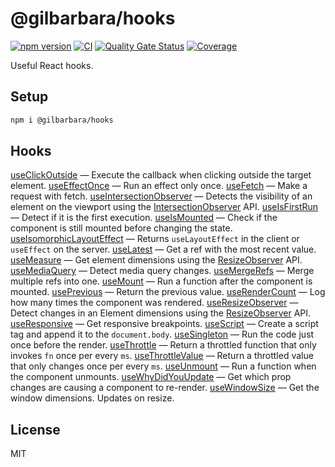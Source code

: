 # @gilbarbara/hooks

[![npm version](https://badge.fury.io/js/%40gilbarbara%2Fhooks.svg)](https://badge.fury.io/js/%40gilbarbara%2Fhooks) [![CI](https://github.com/gilbarbara/hooks/actions/workflows/main.yml/badge.svg)](https://github.com/gilbarbara/hooks/actions/workflows/main.yml) [![Quality Gate Status](https://sonarcloud.io/api/project_badges/measure?project=gilbarbara_hooks&metric=alert_status)](https://sonarcloud.io/summary/new_code?id=gilbarbara_hooks) [![Coverage](https://sonarcloud.io/api/project_badges/measure?project=gilbarbara_hooks&metric=coverage)](https://sonarcloud.io/summary/new_code?id=gilbarbara_hooks)

Useful React hooks.

## Setup

```bash
npm i @gilbarbara/hooks
```

## Hooks


[useClickOutside](docs/useClickOutside.md) — Execute the callback when clicking outside the target element.
[useEffectOnce](docs/useEffectOnce.md) — Run an effect only once.
[useFetch](docs/useFetch.md) — Make a request with fetch.
[useIntersectionObserver](docs/useIntersectionObserver.md) — Detects the visibility of an element on the viewport using the [IntersectionObserver](https://developer.mozilla.org/en-US/docs/Web/API/Intersection_Observer_API) API.
[useIsFirstRun](docs/useIsFirstRun.md) — Detect if it is the first execution.
[useIsMounted](docs/useIsMounted.md) — Check if the component is still mounted before changing the state.
[useIsomorphicLayoutEffect](docs/useIsomorphicLayoutEffect.md) — Returns `useLayoutEffect` in the client or `useEffect` on the server.
[useLatest](docs/useLatest.md) — Get a ref with the most recent value.
[useMeasure](docs/useMeasure.md) — Get element dimensions using the [ResizeObserver](https://developer.mozilla.org/en-US/docs/Web/API/ResizeObserver) API.
[useMediaQuery](docs/useMediaQuery.md) — Detect media query changes.
[useMergeRefs](docs/useMergeRefs.md) — Merge multiple refs into one.
[useMount](docs/useMount.md) — Run a function after the component is mounted.
[usePrevious](docs/usePrevious.md) — Return the previous value.
[useRenderCount](docs/useRenderCount.md) — Log how many times the component was rendered.
[useResizeObserver](docs/useResizeObserver.md) — Detect changes in an Element dimensions using the [ResizeObserver](https://developer.mozilla.org/en-US/docs/Web/API/ResizeObserver) API.
[useResponsive](docs/useResponsive.md) — Get responsive breakpoints.
[useScript](docs/useScript.md) — Create a script tag and append it to the `document.body`.
[useSingleton](docs/useSingleton.md) — Run the code just once before the render.
[useThrottle](docs/useThrottle.md) — Return a throttled function that only invokes `fn` once per every `ms`.
[useThrottleValue](docs/useThrottleValue.md) — Return a throttled value that only changes once per every `ms`.
[useUnmount](docs/useUnmount.md) — Run a function when the component unmounts.
[useWhyDidYouUpdate](docs/useWhyDidYouUpdate.md) — Get which prop changes are causing a component to re-render.
[useWindowSize](docs/useWindowSize.md) — Get the window dimensions. Updates on resize.

## License

MIT
